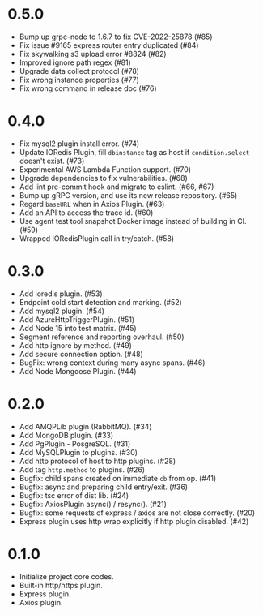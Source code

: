 # 0.5.0
- Bump up grpc-node to 1.6.7 to fix CVE-2022-25878 (#85)
- Fix issue #9165 express router entry duplicated (#84)
- Fix skywalking s3 upload error #8824 (#82)
- Improved ignore path regex (#81)
- Upgrade data collect protocol (#78)
- Fix wrong instance properties (#77)
- Fix wrong command in release doc (#76)

# 0.4.0

- Fix mysql2 plugin install error. (#74)
- Update IORedis Plugin, fill `dbinstance` tag as host if `condition.select` doesn't exist. (#73)
- Experimental AWS Lambda Function support. (#70)
- Upgrade dependencies to fix vulnerabilities. (#68)
- Add lint pre-commit hook and migrate to eslint. (#66, #67)
- Bump up gRPC version, and use its new release repository. (#65)
- Regard `baseURL` when in Axios Plugin. (#63)
- Add an API to access the trace id. (#60)
- Use agent test tool snapshot Docker image instead of building in CI. (#59)
- Wrapped IORedisPlugin call in try/catch. (#58)

# 0.3.0

- Add ioredis plugin. (#53)
- Endpoint cold start detection and marking. (#52)
- Add mysql2 plugin. (#54)
- Add AzureHttpTriggerPlugin. (#51)
- Add Node 15 into test matrix. (#45)
- Segment reference and reporting overhaul. (#50)
- Add http ignore by method. (#49)
- Add secure connection option. (#48)
- BugFix: wrong context during many async spans. (#46)
- Add Node Mongoose Plugin. (#44)

# 0.2.0

- Add AMQPLib plugin (RabbitMQ). (#34)
- Add MongoDB plugin. (#33)
- Add PgPlugin - PosgreSQL. (#31)
- Add MySQLPlugin to plugins. (#30)
- Add http protocol of host to http plugins. (#28)
- Add tag `http.method` to plugins. (#26)
- Bugfix: child spans created on immediate `cb` from op. (#41)
- Bugfix: async and preparing child entry/exit. (#36)
- Bugfix: tsc error of dist lib. (#24)
- Bugfix: AxiosPlugin async() / resync(). (#21)
- Bugfix: some requests of express / axios are not close correctly. (#20)
- Express plugin uses http wrap explicitly if http plugin disabled. (#42)

# 0.1.0

- Initialize project core codes.
- Built-in http/https plugin.
- Express plugin.
- Axios plugin.
